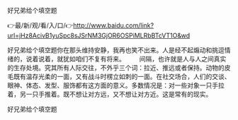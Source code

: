 好兄弟给个填空题

👉最/新/观/看/入/口/👉http://www.baidu.com/link?url=jHz8AcivB1yuSpc8sJSrNM3GjOR6OSPiMLRbBTcVT1O&wd

好兄弟给个填空题你在那头维持安静，我再也笑不出来。人是经不起煽动和挑逗情绪的，说着说着，就犹如咱们不复有将来。
　　间隔，也许就是人与人之间真实的生存处境。究其所有人际交往，不外乎三个词：拉近、推远或者保持。动物的皮毛既有温存光柔的一面，又有战斗时楞立如刺的一面。在社交场合，人们的交谈、眼神、体态、发型、服饰都有这方面的意义。多数情况是：对一些对象一只手拉着，另一只手推着。既不想让对方远，又不想让对方近。这是常有的现实。


好兄弟给个填空题
